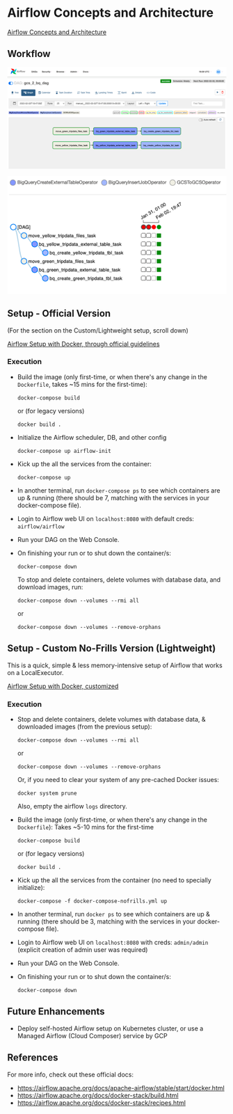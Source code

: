 # Airflow Concepts and Architecture

[Airflow Concepts and Architecture](../week_2_data_ingestion/airflow/docs/1_concepts.md)

## Workflow

![DAG Graph view](docs/gcs_2_bq_dag_graph_view.png)

![DAG tree view](docs/gcs_2_bq_dag_tree_view.png)

## Setup - Official Version

(For the section on the Custom/Lightweight setup, scroll down)

[Airflow Setup with Docker, through official guidelines](1_setup_official.md)

### Execution

- Build the image (only first-time, or when there's any change in the `Dockerfile`, takes ~15 mins for the first-time):

  ```shell
  docker-compose build
  ```

  or (for legacy versions)

  ```shell
  docker build .
  ```

- Initialize the Airflow scheduler, DB, and other config

  ```shell
  docker-compose up airflow-init
  ```

- Kick up the all the services from the container:

  ```shell
  docker-compose up
  ```

- In another terminal, run `docker-compose ps` to see which containers are up & running (there should be 7, matching with the services in your docker-compose file).
- Login to Airflow web UI on `localhost:8080` with default creds: `airflow/airflow`
- Run your DAG on the Web Console.
- On finishing your run or to shut down the container/s:

    ```shell
    docker-compose down
    ```

    To stop and delete containers, delete volumes with database data, and download images, run:

    ```shell
    docker-compose down --volumes --rmi all
    ```

    or

    ```shell
    docker-compose down --volumes --remove-orphans
    ```

## Setup - Custom No-Frills Version (Lightweight)

This is a quick, simple & less memory-intensive setup of Airflow that works on a LocalExecutor.

[Airflow Setup with Docker, customized](2_setup_nofrills.md)

### Execution
  
- Stop and delete containers, delete volumes with database data, & downloaded images (from the previous setup):

    ```shell
    docker-compose down --volumes --rmi all
    ```

   or
  
    ```shell
    docker-compose down --volumes --remove-orphans
    ```

   Or, if you need to clear your system of any pre-cached Docker issues:

    ```shell
    docker system prune
    ```

   Also, empty the airflow `logs` directory.

- Build the image (only first-time, or when there's any change in the `Dockerfile`):
  Takes ~5-10 mins for the first-time

    ```shell
    docker-compose build
    ```

    or (for legacy versions)

    ```shell
    docker build .
    ```

- Kick up the all the services from the container (no need to specially initialize):

    ```shell
    docker-compose -f docker-compose-nofrills.yml up
    ```

- In another terminal, run `docker ps` to see which containers are up & running (there should be 3, matching with the services in your docker-compose file).
- Login to Airflow web UI on `localhost:8080` with creds: `admin/admin` (explicit creation of admin user was required)
- Run your DAG on the Web Console.
- On finishing your run or to shut down the container/s:

    ```shell
    docker-compose down
    ```

## Future Enhancements

- Deploy self-hosted Airflow setup on Kubernetes cluster, or use a Managed Airflow (Cloud Composer) service by GCP

## References

For more info, check out these official docs:

- <https://airflow.apache.org/docs/apache-airflow/stable/start/docker.html>
- <https://airflow.apache.org/docs/docker-stack/build.html>
- <https://airflow.apache.org/docs/docker-stack/recipes.html>
